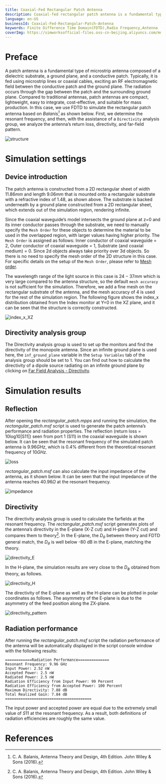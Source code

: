 ```yaml
---
title: Coaxial-Fed Rectangular Patch Antenna
description: Coaxial-fed rectangular patch antenna is a fundamental type of microstrip antenna composed of a dielectric substrate, a ground plane, and a conductive patch. Compared to traditional antennas, Coaxial-fed rectangular patch antennas are compact, lightweight, easy to integrate, cost-effective, and suitable for mass production. In this case, a rectangular patch antenna mounted on an infinite metal ground plane is simulated using FDTD, and its return loss and far-field directivity are calculated.
language: en-US
businessId: Coaxial-Fed-Rectangular-Patch-Antenna
keywords: Finite Difference Time Domain(FDTD),Radio Frequency,Antenna
coverImg: https://simworksofficial-files.oss-cn-beijing.aliyuncs.com/mdfile/resources/img/Rectangular_patch_structure.png
---
```


# Preface
A patch antenna is a fundamental type of microstrip antenna composed of a dielectric substrate, a ground plane, and a conductive patch. Typically, it is fed using microstrip lines or coaxial cables, exciting an RF electromagnetic field between the conductive patch and the ground plane. The radiation occurs through the gap between the patch and the surrounding ground plane. Compared to traditional antennas, patch antennas are compact, lightweight, easy to integrate, cost-effective, and suitable for mass production. In this case, we use FDTD to simulate the rectangular patch antenna based on *Balanis[^1]* as shown below. First, we determine the resonant frequency, and then, with the assistance of a `Directivity` analysis group, we analyze the antenna’s return loss, directivity, and far-field pattern.

![structure](https://simworksofficial-files.oss-cn-beijing.aliyuncs.com/mdfile/resources/img/Rectangular_patch_Structure.png)

# Simulation settings
## Device introduction

The patch antenna is constructed from a 2D rectangular sheet of width $11.86 mm$ and length $9.06 mm$ that is mounted onto a rectangular substrate with a refractive index of 1.48, as shown above. The substrate is backed underneath by a ground plane constructed from a 2D rectangular sheet, which extends out of the simulation region, rendering infinite. 

Since the coaxial waveguide’s model intersects the ground plane at z=0 and its inner conductor passes through the substrate, we need to manually specify the `Mesh Order` for these objects to determine the material to be used in the overlapped region, with larger values having higher priority. The `Mesh Order` is assigned as follows: Inner conductor of coaxial waveguide = 2, Outer conductor of coaxial waveguide = 1, Substrate (and coaxial medium) = 0. Since 2d objects always take priority over 3d objects. So there is no need to specify the mesh order of the 2D structure in this case. For specific details on the setup of the `Mesh Order`, please refer to [Mesh order](/localhost/knowledge-base/User-Manual_structures?anchor=58).

The wavelength range of the light source in this case is $24-37 mm$ which is very large compared to the antenna structure, so the default `mesh accuracy` is not sufficient for the simulation. Therefore, we add a fine mesh  on the rectangular substrate of the antenna, and the mesh accuracy of 4 is used for the rest of the simulation region. The following figure shows the index_x distribution obtained from the Index monitor at Y=0 in the XZ plane, and it can be seen that the structure is correctly constructed.

![index_x_XZ](https://simworksofficial-files.oss-cn-beijing.aliyuncs.com/mdfile/resources/img/Rectangular_patch_index_x_XZ.png)

## Directivity analysis group
The Directivity analysis group is used to set up the monitors and find the directivity of the monopole antenna. Since an infinite ground plane is used here, the `inf_ground_plane` variable in the `Setup Variables` tab of the analysis group should be set to 1. You can find out how to calculate the directivity of a dipole source radiating on an infinite ground plane by clicking on [Far Field Analysis - Directivity](/localhost/case-detail/far-field-analysis-directivity).

# Simulation results
## Reflection
After opening the *rectangular_patch.mpps* and running the simulation, the *rectangular_patch.msf* script is used to generate the patch antenna’s performance and radiation properties. The reflection (return loss = 10log10|S11|) seen from port 1 (S11) in the coaxial waveguide is shown below. It can be seen that the resonant frequency of the simulated patch antenna is $9.96 GHz$, which is $0.4\%$ different from the theoretical resonant frequency of $10 GHz$.

![loss](https://simworksofficial-files.oss-cn-beijing.aliyuncs.com/mdfile/resources/img/Rectangular_patch_loss.png)

*rectangular_patch.msf* can also calculate the input impedance of the antenna, as it shown below. It can be seen that the input impedance of the antenna reaches $40.96 \Omega$ at the resonant frequency.

![impedance](https://simworksofficial-files.oss-cn-beijing.aliyuncs.com/mdfile/resources/img/Rectangular_patch_impedance.png)

## Directivity
The directivity analysis group is used to calculate the farfields at the resonant frequency. The *rectangular_patch.msf* script generates plots of the antenna’s directivity in the E-plane (X-Z cut) and H-plane (Y-Z cut) and compares them to theory[^1]. In the E-plane, the $D_{\theta}$ between theory and FDTD general match, the $D_{\theta}$ is well below -80 dB in the E-plane, matching the theory.

![directivity_E](https://simworksofficial-files.oss-cn-beijing.aliyuncs.com/mdfile/resources/img/Rectangular_patch_directivity_E.png)

In the H-plane, the simulation results are very close to the $D_{\phi}$ obtained from theory, as follows.

![directivity_H](https://simworksofficial-files.oss-cn-beijing.aliyuncs.com/mdfile/resources/img/Rectangular_patch_directivity_H.png)

The directivity of the E-plane as well as the H-plane can be plotted in polar coordinates as follows. The asymmetry of the E-plane is due to the asymmetry of the feed position along the ZX-plane.

![directivity_pattern](https://simworksofficial-files.oss-cn-beijing.aliyuncs.com/mdfile/resources/img/Rectangular_patch_directivity_pattern.png)

## Radiation performance
After running the *rectangular_patch.msf* script the radiation performance of the antenna will be automatically displayed in the script console window with the following results:

```msf
============Radiation Performance==============
Resonant Frequency: 9.96 GHz
Input Power: 2.52 nW
Accepted Power: 2.5 nW
Radiated Power: 2.5 nW
Radiation Efficiency from Input Power: 99 Percent
Radiation Efficiency from Accepted Power: 100 Percent
Maximum Directivity: 7.88 dB
Total Realized Gain: 7.84 dB
=======================================
```
The input power and accepted power are equal due to the extremely small value of $S11$ at the resonant frequency. As a result, both definitions of radiation efficiencies are roughly the same value.

# References

[^1]: C. A. Balanis, Antenna Theory and Design, 4th Edition. John Wiley & Sons (2016).